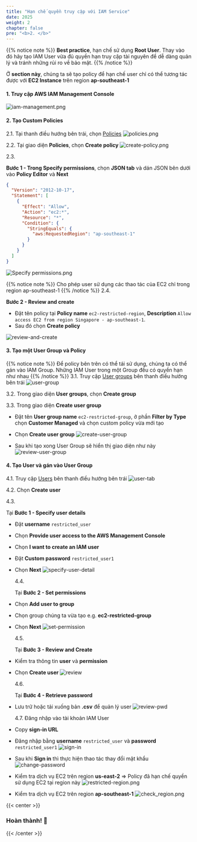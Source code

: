 ```yaml
---
title: "Hạn chế quyền truy cập với IAM Service"
date: 2025
weight: 2
chapter: false
pre: "<b>2. </b>"
---
```


{{% notice note %}}
**Best practice**, hạn chế sử dụng **Root User**.
Thay vào đó hãy tạo IAM User vừa đủ quyền hạn truy cập tài nguyên để dễ dàng quản lý và tránh những rủi ro về bảo mật.
{{% /notice %}}

Ở **section này**,
chúng ta sẽ tạo policy để hạn chế user chỉ có thể tương tác được với **EC2 Instance** trên region **ap-southeast-1**

#### 1. Truy cập AWS IAM Management Console

![iam-management.png](/images/2-restrict-access/2.1.png)

#### 2. Tạo Custom Policies

2.1. Tại thanh điều hướng bên trái, chọn
[Policies](https://us-east-1.console.aws.amazon.com/iam/home?region=ap-southeast-1#/policies)
![policies.png](/images/2-restrict-access/2.2.png)

2.2. Tại giao diện **Policies**, chọn **Create policy**
![create-policy.png](/images/2-restrict-access/2.3.png)

2.3.

**Bước 1 - Trong Specify permissions**, chọn **JSON tab** và dán JSON bên dưới vào **Policy Editor** và **Next**

```json
{
  "Version": "2012-10-17",
  "Statement": [
    {
      "Effect": "Allow",
      "Action": "ec2:*",
      "Resource": "*",
      "Condition": {
        "StringEquals": {
          "aws:RequestedRegion": "ap-southeast-1"
        }
      }
    }
  ]
}
```

![Specify permissions.png](/images/2-restrict-access/2.4.png)

{{% notice note %}}
Cho phép user sử dụng các thao tác của EC2 chỉ trong region ap-southeast-1
{{% /notice %}}
2.4.

**Bước 2 - Review and create**

- Đặt tên policy tại **Policy name** `ec2-restricted-region`, **Description** `Allow access EC2 from region Singapore - ap-southeast-1`.
- Sau đó chọn **Create policy**

![review-and-create](/images/2-restrict-access/2.5.png)

#### 3. Tạo một User Group và Policy

{{% notice note %}}
Để policy bên trên có thể tái sử dụng, chúng ta có thể gán vào IAM Group. Những IAM User trong một Group đều có quyền hạn
như nhau
{{% /notice %}}
3.1. Truy cập [User groups](https://us-east-1.console.aws.amazon.com/iam/home?region=ap-southeast-1#/groups) bên thanh
điều hướng bên trái
![user-group](/images/2-restrict-access/2.6.png)

3.2. Trong giao diện **User groups**, chọn **Create group**

3.3. Trong giao diện **Create user group**

- Đặt tên **User group name** `ec2-restricted-group`, ở phần **Filter by Type** chọn **Customer Managed** và chọn custom policy vừa mới tạo
- Chọn **Create user group**
  ![create-user-group](/images/2-restrict-access/2.7.png)

- Sau khi tạo xong User Group sẽ hiển thị giao diện như này
  ![review-user-group](/images/2-restrict-access/2.8.png)

#### 4. Tạo User và gán vào User Group

4.1. Truy cập [Users](https://us-east-1.console.aws.amazon.com/iam/home?region=ap-southeast-1#/users) bên thanh điều
hướng bên trái
![user-tab](/images/2-restrict-access/2.9.png)

4.2. Chọn **Create user**

4.3.

Tại **Bước 1 - Specify user details**

- Đặt **username** `restricted_user`
- Chọn **Provide user access to the AWS Management Console**
- Chọn **I want to create an IAM user**
- Đặt **Custom password** `restricted_user1`
- Chọn **Next**
  ![specify-user-detail](/images/2-restrict-access/2.10.png)

  4.4.

  Tại **Bước 2 - Set permissions**

- Chọn **Add user to group**
- Chọn group chúng ta vừa tạo e.g. **ec2-restricted-group**
- Chọn **Next**
  ![set-permission](/images/2-restrict-access/2.11.png)

  4.5.

  Tại **Bước 3 - Review and Create**

- Kiểm tra thông tin **user** và **permission**
- Chọn **Create user**
  ![review](/images/2-restrict-access/2.12.png)

  4.6.

  Tại **Bước 4 - Retrieve password**

- Lưu trữ hoặc tải xuống bản **.csv** để quản lý user
  ![review-pwd](/images/2-restrict-access/2.13.png)

  4.7. Đăng nhập vào tài khoản IAM User

- Copy **sign-in URL**
- Đăng nhập bằng **username** `restricted_user` và **password** `restricted_user1`
  ![sign-in](/images/2-restrict-access/2.14.png)
- Sau khi **Sign in** thì thực hiện thao tác thay đổi mật khẩu
  ![change-password](/images/2-restrict-access/2.15.png)
- Kiểm tra dịch vụ EC2 trên region **us-east-2** => Policy đã hạn chế quyền sử dụng EC2 tại region này
  ![restricted-region.png](/images/2-restrict-access/2.16.png)
- Kiểm tra dịch vụ EC2 trên region **ap-southeast-1**
  ![check_region.png](/images/2-restrict-access/2.17.png)

{{< center >}}

### **Hoàn thành! 🚀**

{{< /center >}}
